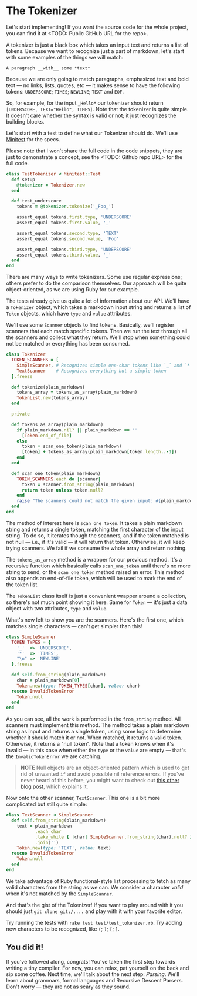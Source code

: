 # The Tokenizer
Let's start implementing! If you want the source code for the whole project, you
can find it at <TODO: Public GitHub URL for the repo>.

A tokenizer is just a black box which takes an input text and returns a list of
tokens. Because we want to recognize just a part of markdown, let's start with
some examples of the things we will match:

```
A paragraph __with__ some *text*
```

Because we are only going to match paragraphs, emphasized text and bold text — no links,
lists, quotes, etc — it makes sense to have the following tokens: `UNDERSCORE`;
`TIMES`; `NEWLINE`; `TEXT` and `EOF`.

So, for example, for the input `_Hello*` our tokenizer should return
`[UNDERSCORE, TEXT="Hello", TIMES]`. Note that the tokenizer is quite simple.
It doesn't care whether the syntax is valid or not; it just recognizes the
building blocks.

Let's start with a test to define what our Tokenizer should do. We'll use
[Minitest](https://github.com/seattlerb/minitest) for the specs.

Please note that I won't share the full code in the code snippets, they are just
to demonstrate a concept, see the <TODO: Github repo URL> for the full code.

```ruby
class TestTokenizer < Minitest::Test
  def setup
    @tokenizer = Tokenizer.new
  end

  def test_underscore
    tokens = @tokenizer.tokenize('_Foo_')

    assert_equal tokens.first.type, 'UNDERSCORE'
    assert_equal tokens.first.value, '_'

    assert_equal tokens.second.type, 'TEXT'
    assert_equal tokens.second.value, 'Foo'

    assert_equal tokens.third.type, 'UNDERSCORE'
    assert_equal tokens.third.value, '_'
  end
end
```

There are many ways to write tokenizers. Some use regular expressions; others
prefer to do the comparison themselves. Our approach will be quite object-oriented,
as we are using Ruby for our example.

The tests already give us quite a lot of information about our API. We'll have a
`Tokenizer` object, which takes a markdown input string and returns a list of
`Token` objects, which have `type` and `value` attributes.

We'll use some `Scanner` objects to find tokens. Basically, we'll register
scanners that each match specific tokens. Then we run the text through all the
scanners and collect what they return. We'll stop when something could not be
matched or everything has been consumed.

```ruby
class Tokenizer
  TOKEN_SCANNERS = [
    SimpleScanner, # Recognizes simple one-char tokens like `_` and `*`
    TextScanner    # Recognizes everything but a simple token
  ].freeze

  def tokenize(plain_markdown)
    tokens_array = tokens_as_array(plain_markdown)
    TokenList.new(tokens_array)
  end  

  private

  def tokens_as_array(plain_markdown)
    if plain_markdown.nil? || plain_markdown == ''
      [Token.end_of_file]
    else
      token = scan_one_token(plain_markdown)
      [token] + tokens_as_array(plain_markdown[token.length..-1])
    end
  end

  def scan_one_token(plain_markdown)
    TOKEN_SCANNERS.each do |scanner|
      token = scanner.from_string(plain_markdown)
      return token unless token.null?
    end
    raise "The scanners could not match the given input: #{plain_markdown}"
  end
end
```

The method of interest here is `scan_one_token`. It takes a plain markdown
string and returns a single token, matching the first character of the input
string. To do so, it iterates though the scanners, and if the token matched is
not null — i.e., if it's valid — it will return that token. Otherwise, it will
keep trying scanners. We fail if we consume the whole array and return nothing.

The `tokens_as_array` method is a wrapper for our previous method. It's a
recursive function which basically calls `scan_one_token` until there's no more
string to send, or the `scan_one_token` method raised an error. This method also
appends an end-of-file token, which will be used to mark the end of the token
list.

The `TokenList` class itself is just a convenient wrapper around a collection, so
there's not much point showing it here. Same for `Token` — it's just a data
object with two attributes, `type` and `value`.

What's now left to show you are the scanners. Here's the first one, which
matches single characters — can't get simpler than this!

```ruby
class SimpleScanner
  TOKEN_TYPES = {
    '_'  => 'UNDERSCORE',
    '*'  => 'TIMES',
    "\n" => 'NEWLINE'
  }.freeze

  def self.from_string(plain_markdown)
    char = plain_markdown[0]
    Token.new(type: TOKEN_TYPES[char], value: char)
  rescue InvalidTokenError
    Token.null
  end
end
```

As you can see, all the work is performed in the `from_string` method. All
scanners must implement this method. The method takes a plain markdown string as
input and returns a single token, using some logic to determine whether it should
match it or not. When matched, it returns a valid token. Otherwise, it returns a "null
token". Note that a token knows when it's invalid — in this case when either the
`type` or the `value` are empty — that's the `InvalidTokenError` we are catching.

> __NOTE__ Null objects are an object-oriented pattern which is used to get rid
> of unwanted `if` and avoid possible nil reference errors. If you've never
> heard of this before, you might want to check out [this other blog post](https://blog.beezwax.net/2016/03/25/avoid-nil-checks-code-confidently-be-happy/),
which explains it.

Now onto the other scanner, `TextScanner`. This one is a bit more complicated
but still quite simple:

```ruby
class TextScanner < SimpleScanner
  def self.from_string(plain_markdown)
    text = plain_markdown
           .each_char
           .take_while { |char| SimpleScanner.from_string(char).null? }
           .join('')
    Token.new(type: 'TEXT', value: text)
  rescue InvalidTokenError
    Token.null
  end
end
```

We take advantage of Ruby functional-style list processing to fetch as
many valid characters from the string as we can. We consider a character _valid_
when it's not matched by the `SimpleScanner`.

And that's the gist of the Tokenizer! If you want to play around with it you
should just `git clone git:/....` and play with it with your favorite editor.

Try running the tests with `rake test test/test_tokenizer.rb`. Try adding new
characters to be recognized, like `(`; `)`; `[`; `]`.

## You did it!
If you've followed along, congrats! You've taken the first step towards writing
a tiny compiler. For now, you can relax, pat yourself on the back and sip some
coffee. Next time, we'll talk about the next step: _Parsing_. We'll learn about
grammars, formal languages and Recursive Descent Parsers. Don't worry — they are
not as scary as they sound.
